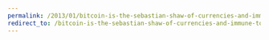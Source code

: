```yaml
---
permalink: /2013/01/bitcoin-is-the-sebastian-shaw-of-currencies-and-immune-to-regulation/
redirect_to: /bitcoin-is-the-sebastian-shaw-of-currencies-and-immune-to-regulation/
---
```

